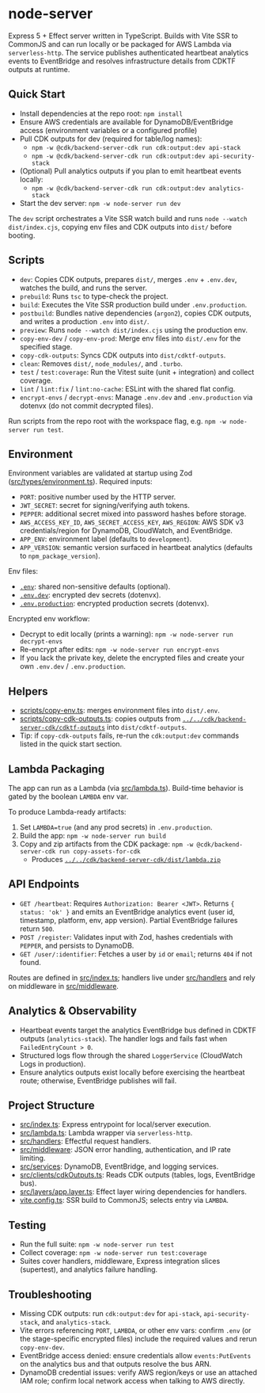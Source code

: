 # node-server

Express 5 + Effect server written in TypeScript. Builds with Vite SSR to CommonJS and can run locally or be packaged for AWS Lambda via `serverless-http`. The service publishes authenticated heartbeat analytics events to EventBridge and resolves infrastructure details from CDKTF outputs at runtime.

## Quick Start

- Install dependencies at the repo root: `npm install`
- Ensure AWS credentials are available for DynamoDB/EventBridge access (environment variables or a configured profile)
- Pull CDK outputs for dev (required for table/log names):
  - `npm -w @cdk/backend-server-cdk run cdk:output:dev api-stack`
  - `npm -w @cdk/backend-server-cdk run cdk:output:dev api-security-stack`
- (Optional) Pull analytics outputs if you plan to emit heartbeat events locally:
  - `npm -w @cdk/backend-server-cdk run cdk:output:dev analytics-stack`
- Start the dev server: `npm -w node-server run dev`

The `dev` script orchestrates a Vite SSR watch build and runs `node --watch dist/index.cjs`, copying env files and CDK outputs into `dist/` before booting.

## Scripts

- `dev`: Copies CDK outputs, prepares `dist/`, merges `.env` + `.env.dev`, watches the build, and runs the server.
- `prebuild`: Runs `tsc` to type-check the project.
- `build`: Executes the Vite SSR production build under `.env.production`.
- `postbuild`: Bundles native dependencies (`argon2`), copies CDK outputs, and writes a production `.env` into `dist/`.
- `preview`: Runs `node --watch dist/index.cjs` using the production env.
- `copy-env-dev` / `copy-env-prod`: Merge env files into `dist/.env` for the specified stage.
- `copy-cdk-outputs`: Syncs CDK outputs into `dist/cdktf-outputs`.
- `clean`: Removes `dist/`, `node_modules/`, and `.turbo`.
- `test` / `test:coverage`: Run the Vitest suite (unit + integration) and collect coverage.
- `lint` / `lint:fix` / `lint:no-cache`: ESLint with the shared flat config.
- `encrypt-envs` / `decrypt-envs`: Manage `.env.dev` and `.env.production` via dotenvx (do not commit decrypted files).

Run scripts from the repo root with the workspace flag, e.g. `npm -w node-server run test`.

## Environment

Environment variables are validated at startup using Zod ([src/types/environment.ts](src/types/environment.ts)). Required inputs:

- `PORT`: positive number used by the HTTP server.
- `JWT_SECRET`: secret for signing/verifying auth tokens.
- `PEPPER`: additional secret mixed into password hashes before storage.
- `AWS_ACCESS_KEY_ID`, `AWS_SECRET_ACCESS_KEY`, `AWS_REGION`: AWS SDK v3 credentials/region for DynamoDB, CloudWatch, and EventBridge.
- `APP_ENV`: environment label (defaults to `development`).
- `APP_VERSION`: semantic version surfaced in heartbeat analytics (defaults to `npm_package_version`).

Env files:

- [`.env`](.env): shared non-sensitive defaults (optional).
- [`.env.dev`](.env.dev): encrypted dev secrets (dotenvx).
- [`.env.production`](.env.production): encrypted production secrets (dotenvx).

Encrypted env workflow:

- Decrypt to edit locally (prints a warning): `npm -w node-server run decrypt-envs`
- Re-encrypt after edits: `npm -w node-server run encrypt-envs`
- If you lack the private key, delete the encrypted files and create your own `.env.dev` / `.env.production`.

## Helpers

- [scripts/copy-env.ts](scripts/copy-env.ts): merges environment files into `dist/.env`.
- [scripts/copy-cdk-outputs.ts](scripts/copy-cdk-outputs.ts): copies outputs from [`../../cdk/backend-server-cdk/cdktf-outputs`](../../cdk/backend-server-cdk/cdktf-outputs) into `dist/cdktf-outputs`.
- Tip: if `copy-cdk-outputs` fails, re-run the `cdk:output:dev` commands listed in the quick start section.

## Lambda Packaging

The app can run as a Lambda (via [src/lambda.ts](src/lambda.ts)). Build-time behavior is gated by the boolean `LAMBDA` env var.

To produce Lambda-ready artifacts:

1. Set `LAMBDA=true` (and any prod secrets) in `.env.production`.
2. Build the app: `npm -w node-server run build`
3. Copy and zip artifacts from the CDK package: `npm -w @cdk/backend-server-cdk run copy-assets-for-cdk`
   - Produces [`../../cdk/backend-server-cdk/dist/lambda.zip`](../../cdk/backend-server-cdk/dist/lambda.zip)

## API Endpoints

- `GET /heartbeat`: Requires `Authorization: Bearer <JWT>`. Returns `{ status: 'ok' }` and emits an EventBridge analytics event (user id, timestamp, platform, env, app version). Partial EventBridge failures return `500`.
- `POST /register`: Validates input with Zod, hashes credentials with `PEPPER`, and persists to DynamoDB.
- `GET /user/:identifier`: Fetches a user by `id` or `email`; returns `404` if not found.

Routes are defined in [src/index.ts](src/index.ts); handlers live under [src/handlers](src/handlers) and rely on middleware in [src/middleware](src/middleware).

## Analytics & Observability

- Heartbeat events target the analytics EventBridge bus defined in CDKTF outputs (`analytics-stack`). The handler logs and fails fast when `FailedEntryCount > 0`.
- Structured logs flow through the shared `LoggerService` (CloudWatch Logs in production).
- Ensure analytics outputs exist locally before exercising the heartbeat route; otherwise, EventBridge publishes will fail.

## Project Structure

- [src/index.ts](src/index.ts): Express entrypoint for local/server execution.
- [src/lambda.ts](src/lambda.ts): Lambda wrapper via `serverless-http`.
- [src/handlers](src/handlers): Effectful request handlers.
- [src/middleware](src/middleware): JSON error handling, authentication, and IP rate limiting.
- [src/services](src/services): DynamoDB, EventBridge, and logging services.
- [src/clients/cdkOutputs.ts](src/clients/cdkOutputs.ts): Reads CDK outputs (tables, logs, EventBridge bus).
- [src/layers/app.layer.ts](src/layers/app.layer.ts): Effect layer wiring dependencies for handlers.
- [vite.config.ts](vite.config.ts): SSR build to CommonJS; selects entry via `LAMBDA`.

## Testing

- Run the full suite: `npm -w node-server run test`
- Collect coverage: `npm -w node-server run test:coverage`
- Suites cover handlers, middleware, Express integration slices (supertest), and analytics failure handling.

## Troubleshooting

- Missing CDK outputs: run `cdk:output:dev` for `api-stack`, `api-security-stack`, and `analytics-stack`.
- Vite errors referencing `PORT`, `LAMBDA`, or other env vars: confirm `.env` (or the stage-specific encrypted files) include the required values and rerun `copy-env-dev`.
- EventBridge access denied: ensure credentials allow `events:PutEvents` on the analytics bus and that outputs resolve the bus ARN.
- DynamoDB credential issues: verify AWS region/keys or use an attached IAM role; confirm local network access when talking to AWS directly.
